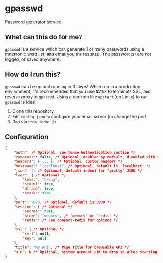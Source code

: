 # gpasswd
Password generator service


## What can this do for me?
`gpasswd` is a service which can generate 1 or many passwords using a mnemonic word list, and email you the result(s).
The password(s) are not logged, or saved anywhere.

## How do I run this?
`gpasswd` can be up and running in 3 steps! When run in a production environment, it's recommended that you use `NGINX`
to terminate SSL, and reverse proxy to `gpasswd`. Using a daemon like `upstart` (on Linux) to run `gpasswd` is ideal. 

1.  Clone this repository
2.  Edit `config.json` to configure your email server (or change the port)
3.  Run via `node index.js`.

## Configuration
```json
{
    "auth": /* Optional, see tenso Authentication section */
    "compress": false, /* Optional, enabled by default, disabled with SSL */
    "headers": { ... }, /* Optional, custom headers */
    "hostname": "localhost", /* Optional, default is 'localhost' */
    "json": 2, /* Optional, default indent for 'pretty' JSON */
    "logs": { /* Optional */
        "level": "debug",
        "stdout": true,
        "dtrace": true,
        "stack": true
    },
    "port": 9090, /* Optional, default is 9090 */
    "session": { /* Optional */
        "secret": null,
        "store": "memory", /* "memory" or "redis" */
        "redis": /* See connect-redis for options */
    },
    "ssl": { /* Optional */
        "cert": null,
        "key": null
    },
    "title": "My API", /* Page title for browsable API */
    "uid": N /* Optional, system account uid to drop to after starting with elevated privileges to run on a low port */
}
```

